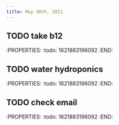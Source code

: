```yaml
---
title: May 30th, 2021
---
```


## TODO take b12
:PROPERTIES:
:todo: 1621883196092
:END:
## TODO water hydroponics
:PROPERTIES:
:todo: 1621883196092
:END:
## TODO check email
:PROPERTIES:
:todo: 1621883196092
:END:
